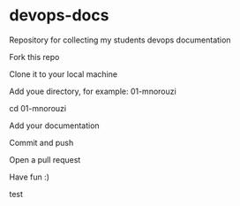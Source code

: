# devops-docs

Repository for collecting my students devops documentation

Fork this repo

Clone it to your local machine

Add youe directory, for example: 01-mnorouzi

cd 01-mnorouzi

Add your documentation

Commit and push

Open a pull request

Have fun :)


test
